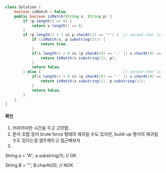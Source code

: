 ```java  
class Solution {
    boolean isMatch = false;
    public boolean isMatch(String s, String p) {
        if (p.length() == 0) {
            return s.length() == 0;
        }
        if (p.length() > 1 && p.charAt(1) == '*') {  // second char is '*'
            if (isMatch(s, p.substring(2))) {
                return true;
            }
            if(s.length() > 0 && (p.charAt(0) == '.' || s.charAt(0) == p.charAt(0))) {
                return isMatch(s.substring(1), p);
            }
            return false;
        } else {                                     // second char is not '*'
            if(s.length() > 0 && (p.charAt(0) == '.' || s.charAt(0) == p.charAt(0))) {
                return isMatch(s.substring(1), p.substring(1));
            }
            return false;
        }
    }
}
```

#### 확인
1. 어마어마한 시간을 두고 고민함..
2. 문자 조합 등이 brute force 형태의 재귀일 수도 있지만, build-up 형식의 재귀일 수도 있다는걸 염두해두고 접근해보자
3. 
String a = "A";
a.substring(1); // OK

String B = "";
B.charAt(0); // NOK 

